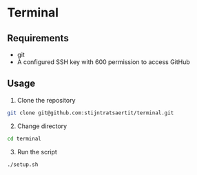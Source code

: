 # Terminal

## Requirements
- git
- A configured SSH key with 600 permission to access GitHub

## Usage
1. Clone the repository
```bash
git clone git@github.com:stijntratsaertit/terminal.git
```
2. Change directory
```bash
cd terminal
```
3. Run the script
```bash
./setup.sh
```

